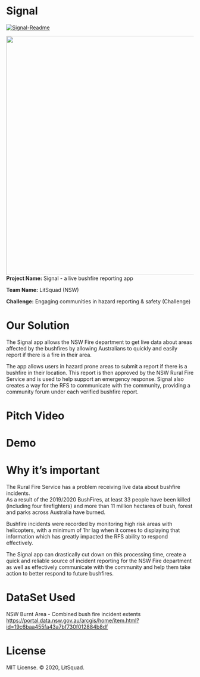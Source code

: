 # Signal

<a href="https://ibb.co/993QJ2c"><img src="https://i.ibb.co/Gv3zXkn/Signal-Readme.png" alt="Signal-Readme" border="0"></a><br>

<img src="https://raw.githubusercontent.com/Johnnythenewbie/signal_govHack/master/SignalMockup.png" alt="" width="800" height="641"> <br>
<b>Project Name:</b> Signal - a live bushfire reporting app<br>

<b>Team Name:</b> LitSquad (NSW)<br>

<b>Challenge:</b> Engaging communities in hazard reporting & safety (Challenge)<br>


# Our Solution

The Signal app allows the NSW Fire department to get live data about areas affected by the bushfires by allowing Australians to quickly and easily report if there is a fire in their area.

The app allows users in hazard prone areas to submit a report if there is a bushfire in their location. This report is then approved by the NSW Rural Fire Service and is used to help support an emergency response. Signal also creates a way for the RFS to communicate with the community, providing a community forum under each verified bushfire report.

# Pitch Video


# Demo


# Why it’s important

The Rural Fire Service has a problem receiving live data about bushfire incidents. <br>
As a result of the 2019/2020 BushFires, at least 33 people have been killed (including four firefighters) and more than 11 million hectares of bush, forest and parks across Australia have burned.

Bushfire incidents were recorded by monitoring high risk areas with helicopters, with a minimum of 1hr lag when it comes to displaying that information which has greatly impacted the RFS ability to respond effectively.

The Signal app can drastically cut down on this processing time, create a quick and reliable source of incident reporting for the NSW Fire department as well as effectively communicate with the community and help them take action to better respond to future bushfires.


# DataSet Used

NSW Burnt Area - Combined bush fire incident extents
https://portal.data.nsw.gov.au/arcgis/home/item.html?id=19c6baa455fa43a7bf730f012884b8df

# License

MIT License.
© 2020, LitSquad.
